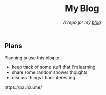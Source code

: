 <header>


# My Blog

_A repo for my [blog](https://paulxu.me/)_

</header>

## Plans
Planning to use this blog to:
- keep track of some stuff that I'm learning
- share some random shower thoughts
- discuss things I find interesting

<footer>
https://paulxu.me/

</footer>
